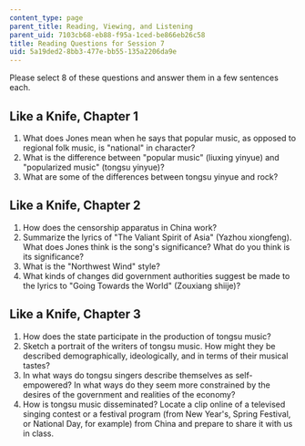 ```yaml
---
content_type: page
parent_title: Reading, Viewing, and Listening
parent_uid: 7103cb68-eb88-f95a-1ced-be866eb26c58
title: Reading Questions for Session 7
uid: 5a19ded2-8bb3-477e-bb55-135a2206da9e
---
```


Please select 8 of these questions and answer them in a few sentences each.

Like a Knife, Chapter 1
-----------------------

1.  What does Jones mean when he says that popular music, as opposed to regional folk music, is "national" in character?
2.  What is the difference between "popular music" (liuxing yinyue) and "popularized music" (tongsu yinyue)?
3.  What are some of the differences between tongsu yinyue and rock?

Like a Knife, Chapter 2
-----------------------

1.  How does the censorship apparatus in China work?
2.  Summarize the lyrics of "The Valiant Spirit of Asia" (Yazhou xiongfeng). What does Jones think is the song's significance? What do you think is its significance?
3.  What is the "Northwest Wind" style?
4.  What kinds of changes did government authorities suggest be made to the lyrics to "Going Towards the World" (Zouxiang shiije)?

Like a Knife, Chapter 3
-----------------------

1.  How does the state participate in the production of tongsu music?
2.  Sketch a portrait of the writers of tongsu music. How might they be described demographically, ideologically, and in terms of their musical tastes?
3.  In what ways do tongsu singers describe themselves as self-empowered? In what ways do they seem more constrained by the desires of the government and realities of the economy?
4.  How is tongsu music disseminated? Locate a clip online of a televised singing contest or a festival program (from New Year's, Spring Festival, or National Day, for example) from China and prepare to share it with us in class.